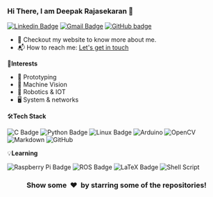 

### Hi There, I am Deepak Rajasekaran 👋



[![Linkedin Badge](https://img.shields.io/badge/-Deepak&nbsp;Rajasekaran-blue?style=flat-square&logo=Linkedin&logoColor=white&link=https://www.linkedin.com/in/deepakrajasekaran/)](https://www.linkedin.com/in/deepakrajasekaran/)
[![Gmail Badge](https://img.shields.io/badge/-rajasekarand375@gmail.com-c14438?style=flat-square&logo=Gmail&logoColor=white&link=mailto:rajapsekarand375@gmail.com)](mailto:rajasekarand375@gmail.com)
[![GitHub badge](https://img.shields.io/badge/deepakrajasekaran.github.io-%23121011.svg?style=flat-square&logo=github&logoColor=white)](deepakrajasekaran.github.io)



- 🎯 Checkout my website to know more about me.
- 📬 How to reach me: [Let's get in touch](https://www.linkedin.com/in/deepakrajasekaran/)

🌟**Interests**

- 🔧 Prototyping
- 🤖 Machine Vision
- 🦾 Robotics & IOT
- 🖥️ System & networks


🛠️**Tech Stack**

![C Badge](https://img.shields.io/badge/C-00599C?style=flat-square&logo=c&logoColor=white)
![Python Badge](https://img.shields.io/badge/Python-14354C?style=flat-square&logo=python&logoColor=white)
![Linux Badge](https://img.shields.io/badge/Linux-FCC624?style=flat-square&logo=linux&logoColor=black)
![Arduino](https://img.shields.io/badge/-Arduino-00979D?style=flat-square&logo=Arduino&logoColor=white)
![OpenCV](https://img.shields.io/badge/-OpenCV-000000?style=flat-square&logo=opencv)
![Markdown](https://img.shields.io/badge/Markdown-%23000000.svg?style=flat-square&logo=markdown&logoColor=white)
![GitHub](https://img.shields.io/badge/Github-%23121011.svg?style=flat-square&logo=github&logoColor=white)

💡**Learning**

![Raspberry Pi Badge](https://img.shields.io/badge/Raspberry%20Pi-A22846?logo=raspberrypi&logoColor=fff&style=flat-square)
![ROS Badge](https://img.shields.io/badge/ROS-22314E?logo=ros&logoColor=fff&style=flat-square)
![LaTeX Badge](https://img.shields.io/badge/LaTeX-008080?logo=latex&logoColor=fff&style=flat-square)
![Shell Script](https://img.shields.io/badge/Shell_Script-%23121011.svg?style=flat-square&logo=gnu-bash&logoColor=white)





<div align="center">
    <h3 align="center">Show some &nbsp;❤️&nbsp; by starring some of the repositories!</h3>
</div>

